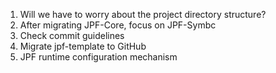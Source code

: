 1) Will we have to worry about the project directory structure?
2) After migrating JPF-Core, focus on JPF-Symbc
3) Check commit guidelines
4) Migrate jpf-template to GitHub
5) JPF runtime configuration mechanism
